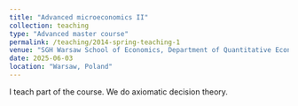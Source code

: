 ```yaml
---
title: "Advanced microeconomics II"
collection: teaching
type: "Advanced master course"
permalink: /teaching/2014-spring-teaching-1
venue: "SGH Warsaw School of Economics, Department of Quantitative Economics"
date: 2025-06-03
location: "Warsaw, Poland"
---
```


I teach part of the course. We do axiomatic decision theory.

